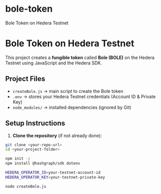 # bole-token
Bole Token on Hedera Testnet

# Bole Token on Hedera Testnet

This project creates a **fungible token** called **Bole (BOLE)** on the Hedera Testnet using JavaScript and the Hedera SDK.

## Project Files

- `createBole.js` → main script to create the Bole token  
- `.env` → stores your Hedera Testnet credentials (Account ID & Private Key)  
- `node_modules/` → installed dependencies (ignored by Git)  

## Setup Instructions

1. **Clone the repository** (if not already done):

```bash
git clone <your-repo-url>
cd <your-project-folder>

npm init -y
npm install @hashgraph/sdk dotenv

HEDERA_OPERATOR_ID=your-testnet-account-id
HEDERA_OPERATOR_KEY=your-testnet-private-key

node createBole.js
